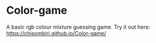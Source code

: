 # Color-game
A basic rgb colour mixture guessing game.
Try it out here: https://chisombiri.github.io/Color-game/
